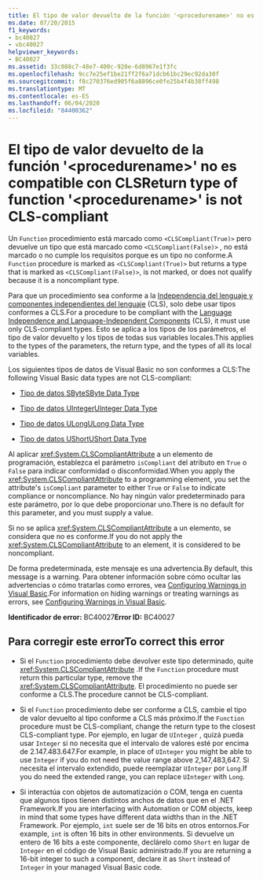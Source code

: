 ```yaml
---
title: El tipo de valor devuelto de la función '<procedurename>' no es compatible con CLS
ms.date: 07/20/2015
f1_keywords:
- bc40027
- vbc40027
helpviewer_keywords:
- BC40027
ms.assetid: 33c088c7-48e7-400c-920e-6d8967e1f3fc
ms.openlocfilehash: 9cc7e25ef1be21ff2f6a71dcb61bc29ec92da30f
ms.sourcegitcommit: f8c270376ed905f6a8896ce0fe25b4f4b38ff498
ms.translationtype: MT
ms.contentlocale: es-ES
ms.lasthandoff: 06/04/2020
ms.locfileid: "84400362"
---
```

# <a name="return-type-of-function-procedurename-is-not-cls-compliant"></a><span data-ttu-id="450c0-102">El tipo de valor devuelto de la función '\<procedurename>' no es compatible con CLS</span><span class="sxs-lookup"><span data-stu-id="450c0-102">Return type of function '\<procedurename>' is not CLS-compliant</span></span>
<span data-ttu-id="450c0-103">Un `Function` procedimiento está marcado como `<CLSCompliant(True)>` pero devuelve un tipo que está marcado como `<CLSCompliant(False)>` , no está marcado o no cumple los requisitos porque es un tipo no conforme.</span><span class="sxs-lookup"><span data-stu-id="450c0-103">A `Function` procedure is marked as `<CLSCompliant(True)>` but returns a type that is marked as `<CLSCompliant(False)>`, is not marked, or does not qualify because it is a noncompliant type.</span></span>  
  
 <span data-ttu-id="450c0-104">Para que un procedimiento sea conforme a la [Independencia del lenguaje y componentes independientes del lenguaje](../../../standard/language-independence-and-language-independent-components.md) (CLS), solo debe usar tipos conformes a CLS.</span><span class="sxs-lookup"><span data-stu-id="450c0-104">For a procedure to be compliant with the [Language Independence and Language-Independent Components](../../../standard/language-independence-and-language-independent-components.md) (CLS), it must use only CLS-compliant types.</span></span> <span data-ttu-id="450c0-105">Esto se aplica a los tipos de los parámetros, el tipo de valor devuelto y los tipos de todas sus variables locales.</span><span class="sxs-lookup"><span data-stu-id="450c0-105">This applies to the types of the parameters, the return type, and the types of all its local variables.</span></span>  
  
 <span data-ttu-id="450c0-106">Los siguientes tipos de datos de Visual Basic no son conformes a CLS:</span><span class="sxs-lookup"><span data-stu-id="450c0-106">The following Visual Basic data types are not CLS-compliant:</span></span>  
  
- [<span data-ttu-id="450c0-107">Tipo de datos SByte</span><span class="sxs-lookup"><span data-stu-id="450c0-107">SByte Data Type</span></span>](../data-types/sbyte-data-type.md)  
  
- [<span data-ttu-id="450c0-108">Tipo de datos UInteger</span><span class="sxs-lookup"><span data-stu-id="450c0-108">UInteger Data Type</span></span>](../data-types/uinteger-data-type.md)  
  
- [<span data-ttu-id="450c0-109">Tipo de datos ULong</span><span class="sxs-lookup"><span data-stu-id="450c0-109">ULong Data Type</span></span>](../data-types/ulong-data-type.md)  
  
- [<span data-ttu-id="450c0-110">Tipo de datos UShort</span><span class="sxs-lookup"><span data-stu-id="450c0-110">UShort Data Type</span></span>](../data-types/ushort-data-type.md)  
  
 <span data-ttu-id="450c0-111">Al aplicar <xref:System.CLSCompliantAttribute> a un elemento de programación, establezca el parámetro `isCompliant` del atributo en `True` o `False` para indicar conformidad o disconformidad.</span><span class="sxs-lookup"><span data-stu-id="450c0-111">When you apply the <xref:System.CLSCompliantAttribute> to a programming element, you set the attribute's `isCompliant` parameter to either `True` or `False` to indicate compliance or noncompliance.</span></span> <span data-ttu-id="450c0-112">No hay ningún valor predeterminado para este parámetro, por lo que debe proporcionar uno.</span><span class="sxs-lookup"><span data-stu-id="450c0-112">There is no default for this parameter, and you must supply a value.</span></span>  
  
 <span data-ttu-id="450c0-113">Si no se aplica <xref:System.CLSCompliantAttribute> a un elemento, se considera que no es conforme.</span><span class="sxs-lookup"><span data-stu-id="450c0-113">If you do not apply the <xref:System.CLSCompliantAttribute> to an element, it is considered to be noncompliant.</span></span>  
  
 <span data-ttu-id="450c0-114">De forma predeterminada, este mensaje es una advertencia.</span><span class="sxs-lookup"><span data-stu-id="450c0-114">By default, this message is a warning.</span></span> <span data-ttu-id="450c0-115">Para obtener información sobre cómo ocultar las advertencias o cómo tratarlas como errores, vea [Configuring Warnings in Visual Basic](/visualstudio/ide/configuring-warnings-in-visual-basic).</span><span class="sxs-lookup"><span data-stu-id="450c0-115">For information on hiding warnings or treating warnings as errors, see [Configuring Warnings in Visual Basic](/visualstudio/ide/configuring-warnings-in-visual-basic).</span></span>  
  
 <span data-ttu-id="450c0-116">**Identificador de error:** BC40027</span><span class="sxs-lookup"><span data-stu-id="450c0-116">**Error ID:** BC40027</span></span>  
  
## <a name="to-correct-this-error"></a><span data-ttu-id="450c0-117">Para corregir este error</span><span class="sxs-lookup"><span data-stu-id="450c0-117">To correct this error</span></span>  
  
- <span data-ttu-id="450c0-118">Si el `Function` procedimiento debe devolver este tipo determinado, quite <xref:System.CLSCompliantAttribute> .</span><span class="sxs-lookup"><span data-stu-id="450c0-118">If the `Function` procedure must return this particular type, remove the <xref:System.CLSCompliantAttribute>.</span></span> <span data-ttu-id="450c0-119">El procedimiento no puede ser conforme a CLS.</span><span class="sxs-lookup"><span data-stu-id="450c0-119">The procedure cannot be CLS-compliant.</span></span>  
  
- <span data-ttu-id="450c0-120">Si el `Function` procedimiento debe ser conforme a CLS, cambie el tipo de valor devuelto al tipo conforme a CLS más próximo.</span><span class="sxs-lookup"><span data-stu-id="450c0-120">If the `Function` procedure must be CLS-compliant, change the return type to the closest CLS-compliant type.</span></span> <span data-ttu-id="450c0-121">Por ejemplo, en lugar de `UInteger` , quizá pueda usar `Integer` si no necesita que el intervalo de valores esté por encima de 2.147.483.647.</span><span class="sxs-lookup"><span data-stu-id="450c0-121">For example, in place of `UInteger` you might be able to use `Integer` if you do not need the value range above 2,147,483,647.</span></span> <span data-ttu-id="450c0-122">Si necesita el intervalo extendido, puede reemplazar `UInteger` por `Long`.</span><span class="sxs-lookup"><span data-stu-id="450c0-122">If you do need the extended range, you can replace `UInteger` with `Long`.</span></span>  
  
- <span data-ttu-id="450c0-123">Si interactúa con objetos de automatización o COM, tenga en cuenta que algunos tipos tienen distintos anchos de datos que en el .NET Framework.</span><span class="sxs-lookup"><span data-stu-id="450c0-123">If you are interfacing with Automation or COM objects, keep in mind that some types have different data widths than in the .NET Framework.</span></span> <span data-ttu-id="450c0-124">Por ejemplo, `int` suele ser de 16 bits en otros entornos.</span><span class="sxs-lookup"><span data-stu-id="450c0-124">For example, `int` is often 16 bits in other environments.</span></span> <span data-ttu-id="450c0-125">Si devuelve un entero de 16 bits a este componente, declárelo como `Short` en lugar de `Integer` en el código de Visual Basic administrado.</span><span class="sxs-lookup"><span data-stu-id="450c0-125">If you are returning a 16-bit integer to such a component, declare it as `Short` instead of `Integer` in your managed Visual Basic code.</span></span>
